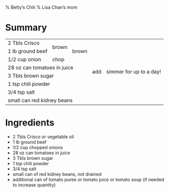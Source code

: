 % Betty’s Chili
% Lisa Chan’s mom

# Summary

<table>
 <tr style="text-align: left;">
   <td>2 Tbls Crisco</td>
   <td rowspan=2>brown</td>
   <td rowspan=3>brown</td>
   <td rowspan=8>add</td>
   <td rowspan=8>simmer for up to a day!</td>
 </tr>
 <tr>
   <td>1 lb ground beef</td>
 </tr>
 <tr>
   <td>1/2 cup onion</td>
   <td>chop</td>
 </tr>
 <tr>
   <td colspan=3>28 oz can tomatoes in juice</td>
 </tr>
 <tr>
   <td colspan=3>3 Tbls brown sugar</td>
 </tr>
 <tr>
   <td colspan=3>1 tsp chili powder</td>
 </tr>
 <tr>
   <td colspan=3>3/4 tsp salt</td>
 </tr>
 <tr>
   <td colspan=3>small can red kidney beans</td>
 </tr>
</table>

# Ingredients

*   2 Tbls Crisco or vegetable oil
*   1 lb ground beef
*   1/2 cup chopped onions
*   28 oz can tomatoes in juice
*   3 Tbls brown sugar
*   1 tsp chili powder
*   3/4 tsp salt
*   small can of red kidney beans, not drained
*   additional can of tomato puree or tomato juice or tomato soup (if needed to increase quantity)
